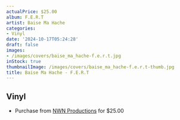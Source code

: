 ```yaml
---
actualPrice: $25.00
album: F.E.R.T
artist: Baise Ma Hache
categories:
- Vinyl
date: '2024-10-17T05:24:28'
draft: false
images:
- /images/covers/baise_ma_hache-f.e.r.t.jpg
inStock: true
thumbnailImage: /images/covers/baise_ma_hache-f.e.r.t-thumb.jpg
title: Baise Ma Hache - F.E.R.T
---
```


## Vinyl
* Purchase from [NWN Productions](http://shop.nwnprod.com/index.php?route=product/product&path=75&product_id=56720&sort=pd.name&order=ASC) for $25.00
